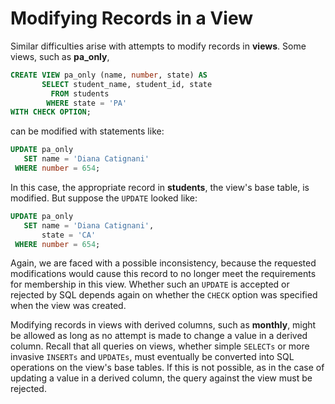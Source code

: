 # Modifying Records in a View

Similar difficulties arise with attempts to modify records in **views**. Some views, such as **pa_only**,

```SQL
CREATE VIEW pa_only (name, number, state) AS
       SELECT student_name, student_id, state
         FROM students
        WHERE state = 'PA'
WITH CHECK OPTION;
```

can be modified with statements like:

```SQL
UPDATE pa_only
   SET name = 'Diana Catignani'
 WHERE number = 654;
```

In this case, the appropriate record in **students**, the view's base table, is modified. But suppose the `UPDATE` looked like:

```SQL
UPDATE pa_only
   SET name = 'Diana Catignani',
       state = 'CA'
 WHERE number = 654;
```

Again, we are faced with a possible inconsistency, because the requested modifications would cause this record to no longer meet the requirements for membership in this view. Whether such an `UPDATE` is accepted or rejected by SQL depends again on whether the `CHECK` option was specified when the view was created.

Modifying records in views with derived columns, such as **monthly**, might be allowed as long as no attempt is made to change a value in a derived column. Recall that all queries on views, whether simple `SELECTs` or more invasive `INSERTs` and `UPDATEs`, must eventually be converted into SQL operations on the view's base tables. If this is not possible, as in the case of updating a value in a derived column, the query against the view must be rejected.
